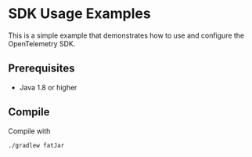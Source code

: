 # SDK Usage Examples

This is a simple example that demonstrates how to use and configure the OpenTelemetry SDK. 

## Prerequisites
* Java 1.8 or higher


## Compile
Compile with 
```shell script
./gradlew fatJar
```
